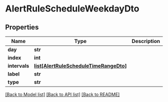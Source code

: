 # AlertRuleScheduleWeekdayDto

## Properties

| Name          | Type                                                                        | Description | Notes      |
| ------------- | --------------------------------------------------------------------------- | ----------- | ---------- |
| **day**       | **str**                                                                     |             | [optional] |
| **index**     | **int**                                                                     |             | [optional] |
| **intervals** | [**list[AlertRuleScheduleTimeRangeDto]**](AlertRuleScheduleTimeRangeDto.md) |             | [optional] |
| **label**     | **str**                                                                     |             | [optional] |
| **type**      | **str**                                                                     |             | [optional] |

[[Back to Model list]](../README.md#documentation-for-models) [[Back to API list]](../README.md#documentation-for-api-endpoints) [[Back to README]](../README.md)
